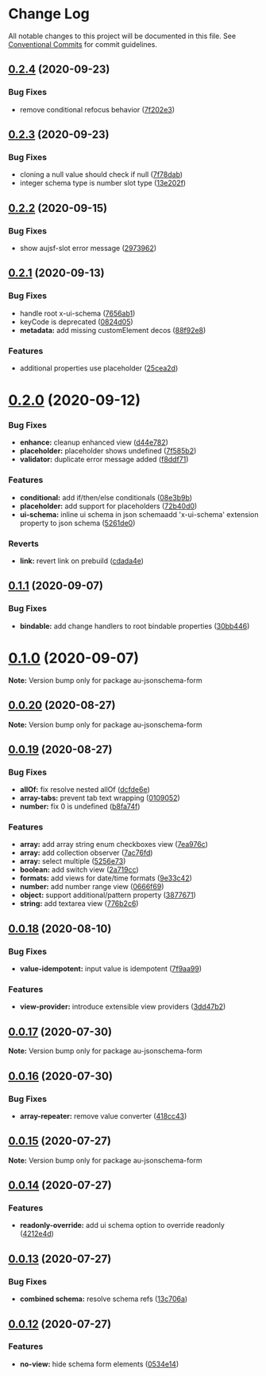 # Change Log

All notable changes to this project will be documented in this file.
See [Conventional Commits](https://conventionalcommits.org) for commit guidelines.

## [0.2.4](https://github.com/jbockle/au-jsonschema-form/compare/v0.2.3...v0.2.4) (2020-09-23)


### Bug Fixes

* remove conditional refocus behavior ([7f202e3](https://github.com/jbockle/au-jsonschema-form/commit/7f202e36332c3d07acf49023e48fbd6e822a8135))





## [0.2.3](https://github.com/jbockle/au-jsonschema-form/compare/v0.2.2...v0.2.3) (2020-09-23)


### Bug Fixes

* cloning a null value should check if null ([7f78dab](https://github.com/jbockle/au-jsonschema-form/commit/7f78dab761ed6a7499600b54e3a229d0a22185e3))
* integer schema type is number slot type ([13e202f](https://github.com/jbockle/au-jsonschema-form/commit/13e202f7357f1de8e9e181df48d7378ba259f4ec))





## [0.2.2](https://github.com/jbockle/au-jsonschema-form/compare/v0.2.1...v0.2.2) (2020-09-15)


### Bug Fixes

* show aujsf-slot error message ([2973962](https://github.com/jbockle/au-jsonschema-form/commit/29739624850aa6f8eb14b49faa70443bf002ab4c))





## [0.2.1](https://github.com/jbockle/au-jsonschema-form/compare/v0.2.0...v0.2.1) (2020-09-13)


### Bug Fixes

* handle root x-ui-schema ([7656ab1](https://github.com/jbockle/au-jsonschema-form/commit/7656ab1ea4393722ab6a32486180dd89df1b4c8c))
* keyCode is deprecated ([0824d05](https://github.com/jbockle/au-jsonschema-form/commit/0824d05a3faba3ee0bd23aa23feb82a3c989b5bb))
* **metadata:** add missing customElement decos ([88f92e8](https://github.com/jbockle/au-jsonschema-form/commit/88f92e8c53b8d438a2f728f488ecc8d581af7319))


### Features

*  additional properties use placeholder ([25cea2d](https://github.com/jbockle/au-jsonschema-form/commit/25cea2d2c78fb496115b5e28382cbc91fac099a0))





# [0.2.0](https://github.com/jbockle/au-jsonschema-form/compare/v0.1.1...v0.2.0) (2020-09-12)


### Bug Fixes

* **enhance:** cleanup enhanced view ([d44e782](https://github.com/jbockle/au-jsonschema-form/commit/d44e78245d68711b0b44c32efffc2a9c28f3d73e))
* **placeholder:** placeholder shows undefined ([7f585b2](https://github.com/jbockle/au-jsonschema-form/commit/7f585b2e22ed3c23f9111b7175d972ea6aead558))
* **validator:** duplicate error message added ([f8ddf71](https://github.com/jbockle/au-jsonschema-form/commit/f8ddf710087baff6adbfed0932e7f4ae3a790f43))


### Features

* **conditional:** add if/then/else conditionals ([08e3b9b](https://github.com/jbockle/au-jsonschema-form/commit/08e3b9bd04d9d39e95d64815c05004f21c346dc5))
* **placeholder:** add support for placeholders ([72b40d0](https://github.com/jbockle/au-jsonschema-form/commit/72b40d008e41b4f8c36aad14188461d701ce9c78))
* **ui-schema:** inline ui schema in json schemaadd 'x-ui-schema' extension property to json schema ([5261de0](https://github.com/jbockle/au-jsonschema-form/commit/5261de07b0f3700b4c257f43c89b04595d362ec0))


### Reverts

* **link:** revert link on prebuild ([cdada4e](https://github.com/jbockle/au-jsonschema-form/commit/cdada4e75309d075c0fddde1bcf0b877ec6ee74d))





## [0.1.1](https://github.com/jbockle/au-jsonschema-form/compare/v0.1.0...v0.1.1) (2020-09-07)


### Bug Fixes

* **bindable:** add change handlers to root bindable properties ([30bb446](https://github.com/jbockle/au-jsonschema-form/commit/30bb44677795ecad6058d07615dde81bcff25a3a))





# [0.1.0](https://github.com/jbockle/au-jsonschema-form/compare/v0.0.20...v0.1.0) (2020-09-07)

**Note:** Version bump only for package au-jsonschema-form





## [0.0.20](https://github.com/jbockle/au-jsonschema-form/compare/v0.0.19...v0.0.20) (2020-08-27)

**Note:** Version bump only for package au-jsonschema-form





## [0.0.19](https://github.com/jbockle/au-jsonschema-form/compare/v0.0.18...v0.0.19) (2020-08-27)


### Bug Fixes

* **allOf:** fix resolve nested allOf ([dcfde6e](https://github.com/jbockle/au-jsonschema-form/commit/dcfde6e833ae8847b38985e1f498208488b39501))
* **array-tabs:** prevent tab text wrapping ([0109052](https://github.com/jbockle/au-jsonschema-form/commit/0109052fb6b1f372ab98e1e81f51764f35080ff5))
* **number:** fix 0 is undefined ([b8fa74f](https://github.com/jbockle/au-jsonschema-form/commit/b8fa74fcb6484ecc159b23f2900c30ec25cd2168))


### Features

* **array:** add array string enum checkboxes view ([7ea976c](https://github.com/jbockle/au-jsonschema-form/commit/7ea976c1fd380bfd574d5605ecbf301665a74776))
* **array:** add collection observer ([7ac76fd](https://github.com/jbockle/au-jsonschema-form/commit/7ac76fd478ad60990aea3e55b997f51774216d2a))
* **array:** select multiple ([5256e73](https://github.com/jbockle/au-jsonschema-form/commit/5256e732b16313e2aba8cb21b89600c838dff022))
* **boolean:** add switch view ([2a719cc](https://github.com/jbockle/au-jsonschema-form/commit/2a719cc3cae6dd891d9ddd3ea1fd45262dd340c1))
* **formats:** add views for date/time formats ([9e33c42](https://github.com/jbockle/au-jsonschema-form/commit/9e33c42ecd50d9bf00ea73acdee07c83a29a174d))
* **number:** add number range view ([0666f69](https://github.com/jbockle/au-jsonschema-form/commit/0666f69e3802541e51b332f390b9ea7017911072))
* **object:** support additional/pattern property ([3877671](https://github.com/jbockle/au-jsonschema-form/commit/38776714929ff67fbc9434800cfcc8199ea9b286))
* **string:** add textarea view ([776b2c6](https://github.com/jbockle/au-jsonschema-form/commit/776b2c6bb09d466478f22f8176d22ef5ee01a240))





## [0.0.18](https://github.com/jbockle/au-jsonschema-form/compare/v0.0.17...v0.0.18) (2020-08-10)


### Bug Fixes

* **value-idempotent:** input value is idempotent ([7f9aa99](https://github.com/jbockle/au-jsonschema-form/commit/7f9aa99713ed49943dc6f74a414771d3cc45e9ee))


### Features

* **view-provider:** introduce extensible view providers ([3dd47b2](https://github.com/jbockle/au-jsonschema-form/commit/3dd47b213b3412fe75db670d3ac8aeeb5a16a9c4))





## [0.0.17](https://github.com/jbockle/au-jsonschema-form/compare/v0.0.16...v0.0.17) (2020-07-30)

**Note:** Version bump only for package au-jsonschema-form





## [0.0.16](https://github.com/jbockle/au-jsonschema-form/compare/v0.0.15...v0.0.16) (2020-07-30)


### Bug Fixes

* **array-repeater:** remove value converter ([418cc43](https://github.com/jbockle/au-jsonschema-form/commit/418cc431dac8608adb9d649732f88ff6af903fca))






## [0.0.15](https://github.com/jbockle/au-jsonschema-form/compare/v0.0.14...v0.0.15) (2020-07-27)

**Note:** Version bump only for package au-jsonschema-form





## [0.0.14](https://github.com/jbockle/au-jsonschema-form/compare/v0.0.13...v0.0.14) (2020-07-27)


### Features

* **readonly-override:** add ui schema option to override readonly ([4212e4d](https://github.com/jbockle/au-jsonschema-form/commit/4212e4d87c06c1d9edee6c5d50ceceb053e2b640))





## [0.0.13](https://github.com/jbockle/au-jsonschema-form/compare/v0.0.12...v0.0.13) (2020-07-27)


### Bug Fixes

* **combined schema:** resolve schema refs ([13c706a](https://github.com/jbockle/au-jsonschema-form/commit/13c706ab61eeb0ef5c90605c98f7ec535638a209))





## [0.0.12](https://github.com/jbockle/au-jsonschema-form/compare/v0.0.11...v0.0.12) (2020-07-27)


### Features

* **no-view:** hide schema form elements ([0534e14](https://github.com/jbockle/au-jsonschema-form/commit/0534e14607ae7e228ef00a227be0c38189cff102))
